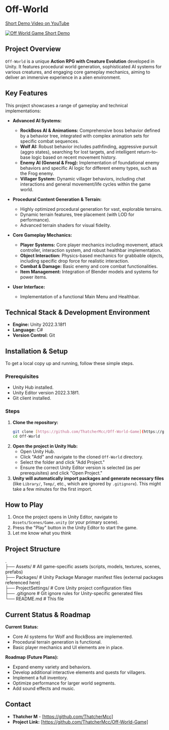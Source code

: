 # Off-World

[Short Demo Video on YouTube](https://www.youtube.com/watch?v=f-bmZSFRsHM&ab_channel=YeetleBandeetle)

[![Off World Game Short Demo](https://img.youtube.com/vi/f-bmZSFRsHM/hqdefault.jpg)](https://www.youtube.com/watch?v=f-bmZSFRsHM)
## Project Overview

`Off-World` is a unique __Action RPG with Creature Evolution__ developed in Unity. It features procedural world generation, sophisticated AI systems for various creatures, and engaging core gameplay mechanics, aiming to deliver an immersive experience in a alien environment.

## Key Features

This project showcases a range of gameplay and technical implementations:

* **Advanced AI Systems:**
    * **RockBoss AI & Animations:** Comprehensive boss behavior defined by a behavior tree, integrated with complex animation sets for specific combat sequences.
    * **Wolf AI:** Robust behavior includes pathfinding, aggressive pursuit (aggro states), searching for lost targets, and intelligent return-to-base logic based on recent movement history.
    * **Enemy AI (General & Frog):** Implementation of foundational enemy behaviors and specific AI logic for different enemy types, such as the Frog enemy.
    * **Villager System:** Dynamic villager behaviors, including chat interactions and general movement/life cycles within the game world.

* **Procedural Content Generation & Terrain:**
    * Highly optimized procedural generation for vast, explorable terrains.
    * Dynamic terrain features, tree placement (with LOD for performance).
    * Advanced terrain shaders for visual fidelity.

* **Core Gameplay Mechanics:**
    * **Player Systems:** Core player mechanics including movement, attack controller, interaction system, and robust healthbar implementation.
    * **Object Interaction:** Physics-based mechanics for grabbable objects, including specific drop force for realistic interaction.
    * **Combat & Damage:** Basic enemy and core combat functionalities.
    * **Item Management:** Integration of Blender models and systems for power items.

* **User Interface:**
    * Implementation of a functional Main Menu and Healthbar.

## Technical Stack & Development Environment

* **Engine:** Unity 2022.3.18f1
* **Language:** C#
* **Version Control:** Git

## Installation & Setup

To get a local copy up and running, follow these simple steps.

### Prerequisites

* Unity Hub installed.
* Unity Editor version 2022.3.18f1.
* Git client installed.

### Steps

1.  **Clone the repository:**
    ```bash
    git clone [https://github.com/ThatcherMcc/Off-World-Game](https://github.com/ThatcherMcc/Off-World-Game)
    cd Off-World
    ```
2.  **Open the project in Unity Hub:**
    * Open Unity Hub.
    * Click "Add" and navigate to the cloned `Off-World` directory.
    * Select the folder and click "Add Project."
    * Ensure the correct Unity Editor version is selected (as per prerequisites) and click "Open Project."
3.  **Unity will automatically import packages and generate necessary files** (like `Library/`, `Temp/`, etc., which are ignored by `.gitignore`). This might take a few minutes for the first import.

## How to Play

1.  Once the project opens in Unity Editor, navigate to `Assets/Scenes/Game.unity` (or your primary scene).
2.  Press the "Play" button in the Unity Editor to start the game.
3.  Let me know what you think

## Project Structure

.  
├── Assets/                 # All game-specific assets (scripts, models, textures, scenes, prefabs)  
├── Packages/               # Unity Package Manager manifest files (external packages referenced here)  
├── ProjectSettings/        # Core Unity project configuration files  
├── .gitignore              # Git ignore rules for Unity-specific generated files  
└── README.md               # This file  

## Current Status & Roadmap

**Current Status:**
* Core AI systems for Wolf and RockBoss are implemented.
* Procedural terrain generation is functional.
* Basic player mechanics and UI elements are in place.

**Roadmap (Future Plans):**
* Expand enemy variety and behaviors.
* Develop additional interactive elements and quests for villagers.
* Implement a full inventory.
* Optimize performance for larger world segments.
* Add sound effects and music.

## Contact

* **Thatcher M** - [https://github.com/ThatcherMcc]
* **Project Link:** [https://github.com/ThatcherMcc/Off-World-Game]
